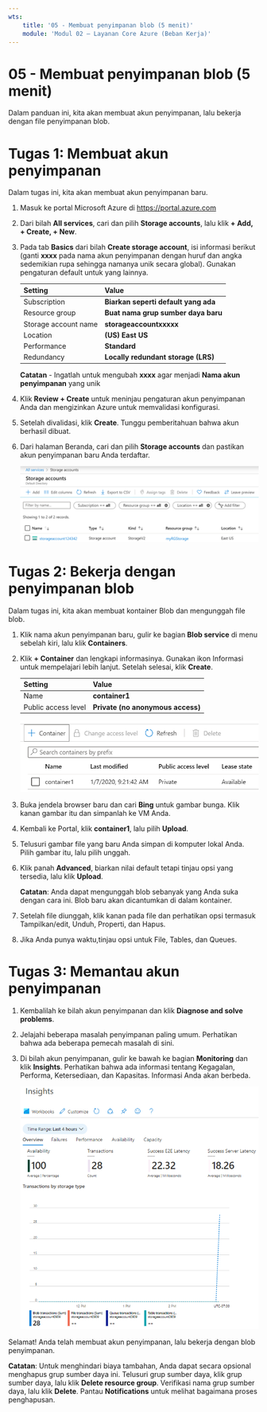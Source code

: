 ```yaml
---
wts:
    title: '05 - Membuat penyimpanan blob (5 menit)'
    module: 'Modul 02 – Layanan Core Azure (Beban Kerja)'
---
```

# 05 - Membuat penyimpanan blob (5 menit)

Dalam panduan ini, kita akan membuat akun penyimpanan, lalu bekerja dengan file penyimpanan blob.

# Tugas 1: Membuat akun penyimpanan 

Dalam tugas ini, kita akan membuat akun penyimpanan baru. 

1. Masuk ke portal Microsoft Azure di <a href="https://portal.azure.com" target="_blank"><span style="color: #0066cc;" color="#0066cc">https://portal.azure.com</span></a>

2. Dari bilah **All services**, cari dan pilih **Storage accounts**, lalu klik **+ Add, + Create, + New**. 

3. Pada tab **Basics** dari bilah **Create storage account**, isi informasi berikut (ganti **xxxx** pada nama akun penyimpanan dengan huruf dan angka sedemikian rupa sehingga namanya unik secara global). Gunakan pengaturan default untuk yang lainnya.

    | Setting | Value | 
    | --- | --- |
    | Subscription | **Biarkan seperti default yang ada** |
    | Resource group | **Buat nama grup sumber daya baru** |
    | Storage account name | **storageaccountxxxxx** |
    | Location | **(US) East US**  |
    | Performance | **Standard** |
    | Redundancy | **Locally redundant storage (LRS)** |
    
    **Catatan** - Ingatlah untuk mengubah **xxxx** agar menjadi **Nama akun penyimpanan** yang unik

5. Klik **Review + Create** untuk meninjau pengaturan akun penyimpanan Anda dan mengizinkan Azure untuk memvalidasi konfigurasi. 

6. Setelah divalidasi, klik **Create**. Tunggu pemberitahuan bahwa akun berhasil dibuat. 

7. Dari halaman Beranda, cari dan pilih **Storage accounts** dan pastikan akun penyimpanan baru Anda terdaftar.

    ![Cuplikan layar dari akun penyimpanan yang baru dibuat di portal Microsoft Azure.](../images/0401.png)

# Tugas 2: Bekerja dengan penyimpanan blob

Dalam tugas ini, kita akan membuat kontainer Blob dan mengunggah file blob. 

1. Klik nama akun penyimpanan baru, gulir ke bagian **Blob service** di menu sebelah kiri, lalu klik **Containers**.

2. Klik **+ Container** dan lengkapi informasinya. Gunakan ikon Informasi untuk mempelajari lebih lanjut. Setelah selesai, klik **Create**.


    | Setting | Value |
    | --- | --- |
    | Name | **container1**  |
    | Public access level| **Private (no anonymous access)** |
  

    ![Cuplikan layar dari kontainer blob yang baru dibuat di akun penyimpanan di portal Microsoft Azure.](../images/0402.png)

4. Buka jendela browser baru dan cari **Bing** untuk gambar bunga. Klik kanan gambar itu dan simpanlah ke VM Anda. 

6. Kembali ke Portal, klik **container1**, lalu pilih **Upload**.

5. Telusuri gambar file yang baru Anda simpan di komputer lokal Anda. Pilih gambar itu, lalu pilih unggah.

   
6. Klik panah **Advanced**, biarkan nilai default tetapi tinjau opsi yang tersedia, lalu klik **Upload**.

    **Catatan**: Anda dapat mengunggah blob sebanyak yang Anda suka dengan cara ini. Blob baru akan dicantumkan di dalam kontainer.

7. Setelah file diunggah, klik kanan pada file dan perhatikan opsi termasuk Tampilkan/edit, Unduh, Properti, dan Hapus. 

8. Jika Anda punya waktu,tinjau opsi untuk File, Tables, dan Queues.

# Tugas 3: Memantau akun penyimpanan

1. Kembalilah ke bilah akun penyimpanan dan klik **Diagnose and solve problems**. 

2. Jelajahi beberapa masalah penyimpanan paling umum. Perhatikan bahwa ada beberapa pemecah masalah di sini.

3. Di bilah akun penyimpanan, gulir ke bawah ke bagian **Monitoring** dan klik **Insights**. Perhatikan bahwa ada informasi tentang Kegagalan, Performa, Ketersediaan, dan Kapasitas. Informasi Anda akan berbeda.

    ![Cuplikan layar halaman Wawasan akun penyimpanan.](../images/0403.PNG)

Selamat! Anda telah membuat akun penyimpanan, lalu bekerja dengan blob penyimpanan.

**Catatan**: Untuk menghindari biaya tambahan, Anda dapat secara opsional menghapus grup sumber daya ini. Telusuri grup sumber daya, klik grup sumber daya, lalu klik **Delete resource group**. Verifikasi nama grup sumber daya, lalu klik **Delete**. Pantau **Notifications** untuk melihat bagaimana proses penghapusan.
